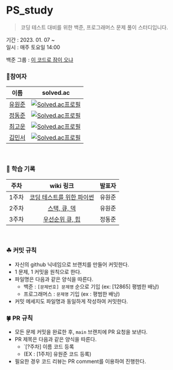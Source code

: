 # PS_study

> 코딩 테스트 대비를 위한 백준, 프로그래머스 문제 풀이 스터디입니다.

기간 : 2023. 01. 07 ~   
일시 : 매주 토요일 14:00

백준 그룹 : [이 코드로 잠이 오냐](https://www.acmicpc.net/group/16402)


### 🎈참여자
|                 이름                  |                                                  solved.ac                                                   |
|:-----------------------------------:|:------------------------------------------------------------------------------------------------------------:|
| [유원준](https://github.com/wonjunYou) | [![Solved.ac프로필](http://mazassumnida.wtf/api/mini/generate_badge?boj=youwjune)](https://solved.ac/youwjune) |
| [정동준](https://github.com/dj-1087)|[![Solved.ac프로필](http://mazassumnida.wtf/api/mini/generate_badge?boj=codest)](https://solved.ac/codest)|
| [최고운](https://github.com/gwcat0506)|[![Solved.ac프로필](http://mazassumnida.wtf/api/mini/generate_badge?boj=gwcat0506)](https://solved.ac/gwcat0506)|
| [김민서](https://github.com/kingmingseo)|[![Solved.ac프로필](http://mazassumnida.wtf/api/mini/generate_badge?boj=multi1971)](https://solved.ac/multi1971)|

<br>


### 🚅 학습 기록
|주차|wiki 링크|발표자|
|:---:|:-------:|:---:|
|1주차|[코딩 테스트를 위한 파이썬](https://github.com/wonjunYou/PS_study/wiki/1%EC%A3%BC%EC%B0%A8---%EC%BD%94%EB%94%A9%ED%85%8C%EC%8A%A4%ED%8A%B8%EB%A5%BC-%EC%9C%84%ED%95%9C-%ED%8C%8C%EC%9D%B4%EC%8D%AC)|유원준|
|2주차|[스택, 큐, 덱](https://github.com/wonjunYou/PS_study/wiki/2%EC%A3%BC%EC%B0%A8---%EC%8A%A4%ED%83%9D,-%ED%81%90,-%EB%8D%B1)|유원준|
|3주차|[우선순위 큐, 힙](https://github.com/wonjunYou/PS_study/wiki/3%EC%A3%BC%EC%B0%A8---%EC%9A%B0%EC%84%A0%EC%88%9C%EC%9C%84-%ED%81%90,-%ED%9E%99)|정동준|

<br>

### ☘ 커밋 규칙
* 자신의 github 닉네임으로 브랜치를 만들어 커밋한다.
* 1 문제, 1 커밋을 원칙으로 한다.
* 파일명은 다음과 같은 양식을 따른다.
  * 백준 : `[문제번호] 문제명` 순으로 기입 (ex: [12865] 평범한 배낭)
  * 프로그래머스 : `문제명` 기입 (ex : 평범한 배낭)
* 커밋 메세지도 파일명과 동일하게 작성하여 커밋한다.

### 🍀 PR 규칙
* 모든 문제 커밋을 완료한 후, `main` 브랜치에 PR 요청을 보낸다.
* PR 제목은 다음과 같은 양식을 따른다.
  * `[?주차] 이름 코드 등록
  * (EX : [1주차] 유원준 코드 등록)
* 필요한 경우 코드 리뷰는 PR comment를 이용하여 진행한다.